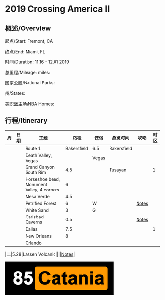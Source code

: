 # 2019 Crossing America II

## 概述/Overview

起点/Start: Fremont, CA

终点/End: Miami, FL 

时间/Duration: 11.16 - 12.01 2019

总里程/Mileage: miles:

国家公园/National Parks: 

州/States: 

美职篮主场/NBA Homes: 


## 行程/Itinerary

|周|日期|主题|路程|住宿|游览时间|攻略|时区|
|--|---|----|---|-|-|-|-|
|||Route 1|Bakersfield|6.5|Bakersfield|||
|||Death Valley, Vegas||Vegas||||
|||Grand Canyon South Rim|4.5||Tusayan||1|
|||Horseshoe bend, Monument Valley, 4 corners|6|||||
|||Mesa Verde|4.5|||||
|||Petrified Forest|6|W||[Notes](http://www.meilvtong.com/viewthread.php?tid=77)||
|||White Sand|3|G||||
|||Carlsbad Caverns|0.5|||[Notes](http://www.meilvtong.com/viewthread.php?tid=330)||
|||Dallas|7.5||||1|
|||New Orleans|8|||||
|||Orlando||||||



|二|5.28|Lassen Volcanic||||[Notes](http://www.meilvtong.com/viewthread.php?tid=326)|



![Hi](resources/logo.png)
